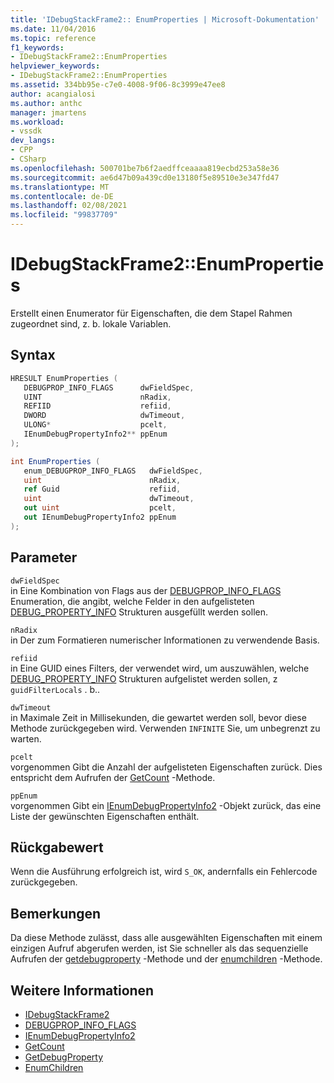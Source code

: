 ```yaml
---
title: 'IDebugStackFrame2:: EnumProperties | Microsoft-Dokumentation'
ms.date: 11/04/2016
ms.topic: reference
f1_keywords:
- IDebugStackFrame2::EnumProperties
helpviewer_keywords:
- IDebugStackFrame2::EnumProperties
ms.assetid: 334bb95e-c7e0-4008-9f06-8c3999e47ee8
author: acangialosi
ms.author: anthc
manager: jmartens
ms.workload:
- vssdk
dev_langs:
- CPP
- CSharp
ms.openlocfilehash: 500701be7b6f2aedffceaaaa819ecbd253a58e36
ms.sourcegitcommit: ae6d47b09a439cd0e13180f5e89510e3e347fd47
ms.translationtype: MT
ms.contentlocale: de-DE
ms.lasthandoff: 02/08/2021
ms.locfileid: "99837709"
---
```

# <a name="idebugstackframe2enumproperties"></a>IDebugStackFrame2::EnumProperties
Erstellt einen Enumerator für Eigenschaften, die dem Stapel Rahmen zugeordnet sind, z. b. lokale Variablen.

## <a name="syntax"></a>Syntax

```cpp
HRESULT EnumProperties ( 
   DEBUGPROP_INFO_FLAGS      dwFieldSpec,
   UINT                      nRadix,
   REFIID                    refiid,
   DWORD                     dwTimeout,
   ULONG*                    pcelt,
   IEnumDebugPropertyInfo2** ppEnum
);
```

```csharp
int EnumProperties ( 
   enum_DEBUGPROP_INFO_FLAGS   dwFieldSpec,
   uint                        nRadix,
   ref Guid                    refiid,
   uint                        dwTimeout,
   out uint                    pcelt,
   out IEnumDebugPropertyInfo2 ppEnum
);
```

## <a name="parameters"></a>Parameter
`dwFieldSpec`\
in Eine Kombination von Flags aus der [DEBUGPROP_INFO_FLAGS](../../../extensibility/debugger/reference/debugprop-info-flags.md) Enumeration, die angibt, welche Felder in den aufgelisteten [DEBUG_PROPERTY_INFO](../../../extensibility/debugger/reference/debug-property-info.md) Strukturen ausgefüllt werden sollen.

`nRadix`\
in Der zum Formatieren numerischer Informationen zu verwendende Basis.

`refiid`\
in Eine GUID eines Filters, der verwendet wird, um auszuwählen, welche [DEBUG_PROPERTY_INFO](../../../extensibility/debugger/reference/debug-property-info.md) Strukturen aufgelistet werden sollen, z `guidFilterLocals` . b..

`dwTimeout`\
in Maximale Zeit in Millisekunden, die gewartet werden soll, bevor diese Methode zurückgegeben wird. Verwenden `INFINITE` Sie, um unbegrenzt zu warten.

`pcelt`\
vorgenommen Gibt die Anzahl der aufgelisteten Eigenschaften zurück. Dies entspricht dem Aufrufen der [GetCount](../../../extensibility/debugger/reference/ienumdebugpropertyinfo2-getcount.md) -Methode.

`ppEnum`\
vorgenommen Gibt ein [IEnumDebugPropertyInfo2](../../../extensibility/debugger/reference/ienumdebugpropertyinfo2.md) -Objekt zurück, das eine Liste der gewünschten Eigenschaften enthält.

## <a name="return-value"></a>Rückgabewert
 Wenn die Ausführung erfolgreich ist, wird `S_OK`, andernfalls ein Fehlercode zurückgegeben.

## <a name="remarks"></a>Bemerkungen
 Da diese Methode zulässt, dass alle ausgewählten Eigenschaften mit einem einzigen Aufruf abgerufen werden, ist Sie schneller als das sequenzielle Aufrufen der [getdebugproperty](../../../extensibility/debugger/reference/idebugstackframe2-getdebugproperty.md) -Methode und der [enumchildren](../../../extensibility/debugger/reference/idebugproperty2-enumchildren.md) -Methode.

## <a name="see-also"></a>Weitere Informationen
- [IDebugStackFrame2](../../../extensibility/debugger/reference/idebugstackframe2.md)
- [DEBUGPROP_INFO_FLAGS](../../../extensibility/debugger/reference/debugprop-info-flags.md)
- [IEnumDebugPropertyInfo2](../../../extensibility/debugger/reference/ienumdebugpropertyinfo2.md)
- [GetCount](../../../extensibility/debugger/reference/ienumdebugpropertyinfo2-getcount.md)
- [GetDebugProperty](../../../extensibility/debugger/reference/idebugstackframe2-getdebugproperty.md)
- [EnumChildren](../../../extensibility/debugger/reference/idebugproperty2-enumchildren.md)
